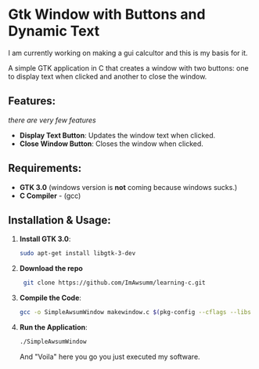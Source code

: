 # Gtk Window with Buttons and Dynamic Text

I am currently working on making a gui calcultor and this is my basis for it.

A simple GTK application in C that creates a window with two buttons: one to display text when clicked and another to close the window.

## Features: 
*there are very few features*
- **Display Text Button**: Updates the window text when clicked.
- **Close Window Button**: Closes the window when clicked.

## Requirements:
- **GTK 3.0**
    (windows version is **not** coming because windows sucks.)
- **C Compiler**
      - (gcc)

## Installation & Usage:

1. **Install GTK 3.0**:
   ```bash
   sudo apt-get install libgtk-3-dev
   ```
2. **Download the repo**
   ```bash
    git clone https://github.com/ImAwsumm/learning-c.git
   ```
3. **Compile the Code**:
   ```bash
   gcc -o SimpleAwsumWindow makewindow.c $(pkg-config --cflags --libs gtk+-3.0)
   ```

4. **Run the Application**:
   ```bash
   ./SimpleAwsumWindow
   ```

   And "Voila" here you go you just executed my software.
